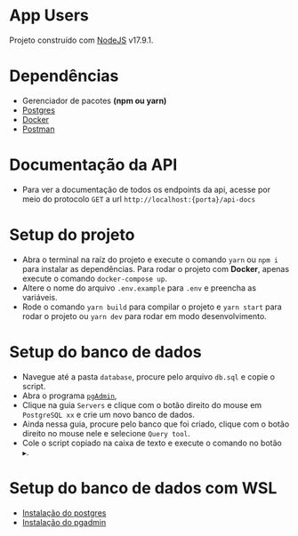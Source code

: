 # App Users 

Projeto construído com [NodeJS](https://nodejs.org/docs/latest-v17.x/api/) v17.9.1.

# Dependências

- Gerenciador de pacotes **(npm ou yarn)**
- [Postgres](https://www.postgresql.org/download/)
- [Docker](https://www.docker.com/products/docker-desktop/)
- [Postman](https://www.postman.com/downloads/)

# Documentação da API

* Para ver a documentação de todos os endpoints da api, acesse por meio do protocolo `GET` a url `http://localhost:{porta}/api-docs` 

# Setup do projeto

* Abra o terminal na raíz do projeto e execute o comando `yarn` ou `npm i` para instalar as dependências. Para rodar o projeto com **Docker**, apenas execute o comando `docker-compose up`.
* Altere o nome do arquivo `.env.example` para `.env` e preencha as variáveis.
* Rode o comando `yarn build` para compilar o projeto e `yarn start` para rodar o projeto ou `yarn dev` para rodar em modo desenvolvimento.

# Setup do banco de dados

* Navegue até a pasta `database`, procure pelo arquivo `db.sql` e copie o script.
* Abra o programa [`pgAdmin`](https://www.pgadmin.org/download/),
* Clique na guia `Servers` e clique com o botão direito do mouse em `PostgreSQL xx` e crie um novo banco de dados.
* Ainda nessa guia, procure pelo banco que foi criado, clique com o botão direito no mouse nele e selecione `Query tool`.
* Cole o script copiado na caixa de texto e execute o comando no botão `▶️`.

# Setup do banco de dados com WSL
- [Instalação do postgres](https://learn.microsoft.com/pt-br/windows/wsl/tutorials/wsl-database#install-postgresql)
- [Instalação do pgadmin](https://www.pgadmin.org/download/pgadmin-4-apt/)